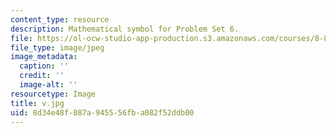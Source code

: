 ```yaml
---
content_type: resource
description: Mathematical symbol for Problem Set 6.
file: https://ol-ocw-studio-app-production.s3.amazonaws.com/courses/8-851-strong-interactions-effective-field-theories-of-qcd-spring-2006/8d34e48f087a945556fba082f52ddb00_v.jpg
file_type: image/jpeg
image_metadata:
  caption: ''
  credit: ''
  image-alt: ''
resourcetype: Image
title: v.jpg
uid: 8d34e48f-087a-9455-56fb-a082f52ddb00
---
```

